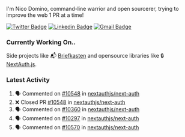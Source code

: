 
I'm Nico Domino, command-line warrior and open sourcerer, trying to improve the web 1 PR at a time!

[![Twitter Badge](https://img.shields.io/badge/-@ndom91-1ca0f1?style=flat-square&labelColor=1ca0f1&logo=twitter&logoColor=white&link=https://twitter.com/ndom91)](https://twitter.com/ndom91) [![Linkedin Badge](https://img.shields.io/badge/-ndom91-blue?style=flat-square&logo=Linkedin&logoColor=white&link=https://www.linkedin.com/in/ndom91/)](https://www.linkedin.com/in/ndom91/) [![Gmail Badge](https://img.shields.io/badge/-yo@ndo.dev-c14438?style=flat-square&logo=mail.ru&logoColor=white&link=mailto:yo@ndo.dev)](mailto:yo@ndo.dev)

### Currently Working On..

Side projects like 📬 [Briefkasten](https://briefkastenhq.com) and opensource libraries like 🔒 [NextAuth.js](https://github.com/nextauthjs/next-auth).

<!--START_SECTION_PROFILE_VIEWS:readme-info-->
<!--END_SECTION_PROFILE_VIEWS:readme-info-->

<!--START_SECTION_DAILY_COMMIT:readme-info-->
<!--END_SECTION_DAILY_COMMIT:readme-info-->

<!--START_SECTION_WEEKLY_COMMIT:readme-info-->
<!--END_SECTION_WEEKLY_COMMIT:readme-info-->

### Latest Activity

<!--START_SECTION:activity-->
1. 🗣 Commented on [#10548](https://github.com/nextauthjs/next-auth/pull/10548#issuecomment-2053716431) in [nextauthjs/next-auth](https://github.com/nextauthjs/next-auth)
2. ❌ Closed PR [#10548](https://github.com/nextauthjs/next-auth/pull/10548) in [nextauthjs/next-auth](https://github.com/nextauthjs/next-auth)
3. 🗣 Commented on [#10360](https://github.com/nextauthjs/next-auth/pull/10360#issuecomment-2053715922) in [nextauthjs/next-auth](https://github.com/nextauthjs/next-auth)
4. 🗣 Commented on [#10297](https://github.com/nextauthjs/next-auth/pull/10297#issuecomment-2053715472) in [nextauthjs/next-auth](https://github.com/nextauthjs/next-auth)
5. 🗣 Commented on [#10570](https://github.com/nextauthjs/next-auth/pull/10570#issuecomment-2053714975) in [nextauthjs/next-auth](https://github.com/nextauthjs/next-auth)
<!--END_SECTION:activity-->
